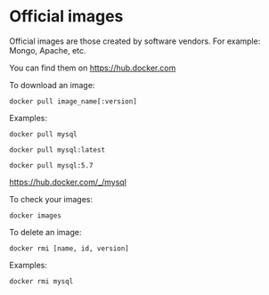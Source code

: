 # Official images

Official images are those created by software vendors. For example: Mongo, Apache, etc.

You can find them on https://hub.docker.com

To download an image:

`docker pull image_name[:version]`

Examples:

`docker pull mysql`

`docker pull mysql:latest`

`docker pull mysql:5.7`

https://hub.docker.com/_/mysql

To check your images:

`docker images`

To delete an image:

`docker rmi [name, id, version]`

Examples:

`docker rmi mysql`
